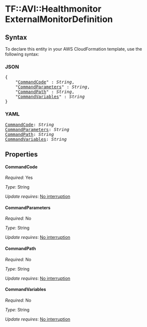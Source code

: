 # TF::AVI::Healthmonitor ExternalMonitorDefinition

## Syntax

To declare this entity in your AWS CloudFormation template, use the following syntax:

### JSON

<pre>
{
    "<a href="#commandcode" title="CommandCode">CommandCode</a>" : <i>String</i>,
    "<a href="#commandparameters" title="CommandParameters">CommandParameters</a>" : <i>String</i>,
    "<a href="#commandpath" title="CommandPath">CommandPath</a>" : <i>String</i>,
    "<a href="#commandvariables" title="CommandVariables">CommandVariables</a>" : <i>String</i>
}
</pre>

### YAML

<pre>
<a href="#commandcode" title="CommandCode">CommandCode</a>: <i>String</i>
<a href="#commandparameters" title="CommandParameters">CommandParameters</a>: <i>String</i>
<a href="#commandpath" title="CommandPath">CommandPath</a>: <i>String</i>
<a href="#commandvariables" title="CommandVariables">CommandVariables</a>: <i>String</i>
</pre>

## Properties

#### CommandCode

_Required_: Yes

_Type_: String

_Update requires_: [No interruption](https://docs.aws.amazon.com/AWSCloudFormation/latest/UserGuide/using-cfn-updating-stacks-update-behaviors.html#update-no-interrupt)

#### CommandParameters

_Required_: No

_Type_: String

_Update requires_: [No interruption](https://docs.aws.amazon.com/AWSCloudFormation/latest/UserGuide/using-cfn-updating-stacks-update-behaviors.html#update-no-interrupt)

#### CommandPath

_Required_: No

_Type_: String

_Update requires_: [No interruption](https://docs.aws.amazon.com/AWSCloudFormation/latest/UserGuide/using-cfn-updating-stacks-update-behaviors.html#update-no-interrupt)

#### CommandVariables

_Required_: No

_Type_: String

_Update requires_: [No interruption](https://docs.aws.amazon.com/AWSCloudFormation/latest/UserGuide/using-cfn-updating-stacks-update-behaviors.html#update-no-interrupt)

